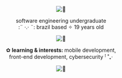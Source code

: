 <p align="center">
<img src="https://tomomi.neocities.org/divider/div40.png" alt="🍒">
</p>

<p align="center">
software engineering undergraduate<br>
:¨ ·.· ¨: brazil based ✧ 19 years old

<p align="center">
<img src="https://tomomi.neocities.org/divider/div14.gif" alt="🍒">
</p>

<p align="center">
✿  <strong>learning & interests: </strong> mobile development,<br>
front-end development, cybersecurity  ꜝ ˚₊·
</p>

<p align="center">
<img src="https://tomomi.neocities.org/divider/div40.png" alt="🍒">
</p>
